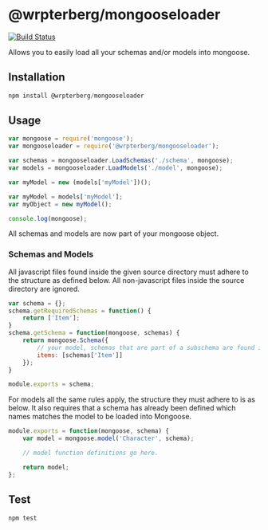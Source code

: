# @wrpterberg/mongooseloader
[![Build Status](https://travis-ci.org/WterBerg/mongooseloader.svg?branch=master)](https://travis-ci.org/WterBerg/mongooseloader)

Allows you to easily load all your schemas and/or models into mongoose.

## Installation
```JavaScript
npm install @wrpterberg/mongooseloader
```

## Usage
```JavaScript
var mongoose = require('mongoose');
var mongooseloader = require('@wrpterberg/mongooseloader');

var schemas = mongooseloader.LoadSchemas('./schema', mongoose);
var models = mongooseloader.LoadModels('./model', mongoose);

var myModel = new (models['myModel'])();

var myModel = models['myModel'];
var myObject = new myModel();

console.log(mongoose);
```

All schemas and models are now part of your mongoose object.

### Schemas and Models
All javascript files found inside the given source directory must adhere to the structure as defined below. All non-javascript files inside the source directory are ignored.

```JavaScript
var schema = {};
schema.getRequiredSchemas = function() {
    return ['Item'];
}
schema.getSchema = function(mongoose, schemas) {
    return mongoose.Schema({
        // your model, schemas that are part of a subschema are found in schemas[schemaName] like this:
        items: [schemas['Item']]
    });
}

module.exports = schema;
```

For models all the same rules apply, the structure they must adhere to is as below. It also requires that a schema has already been defined which names matches the model to be loaded into Mongoose.

```JavaScript
module.exports = function(mongoose, schema) {
    var model = mongoose.model('Character', schema);

    // model function definitions go here.

    return model;
};
```

## Test
```JavaScript
npm test
```